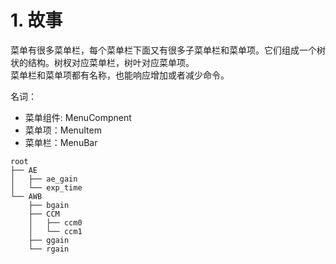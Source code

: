 # 1. 故事
菜单有很多菜单栏，每个菜单栏下面又有很多子菜单栏和菜单项。它们组成一个树状的结构。树杈对应菜单栏，树叶对应菜单项。          
菜单栏和菜单项都有名称，也能响应增加或者减少命令。      

名词：  
- 菜单组件:  MenuCompnent
- 菜单项：MenuItem
- 菜单栏：MenuBar

```
root
├── AE
│   ├── ae_gain
│   └── exp_time
└── AWB
    ├── bgain
    ├── CCM
    │   ├── ccm0
    │   └── ccm1
    ├── ggain
    └── rgain


```


